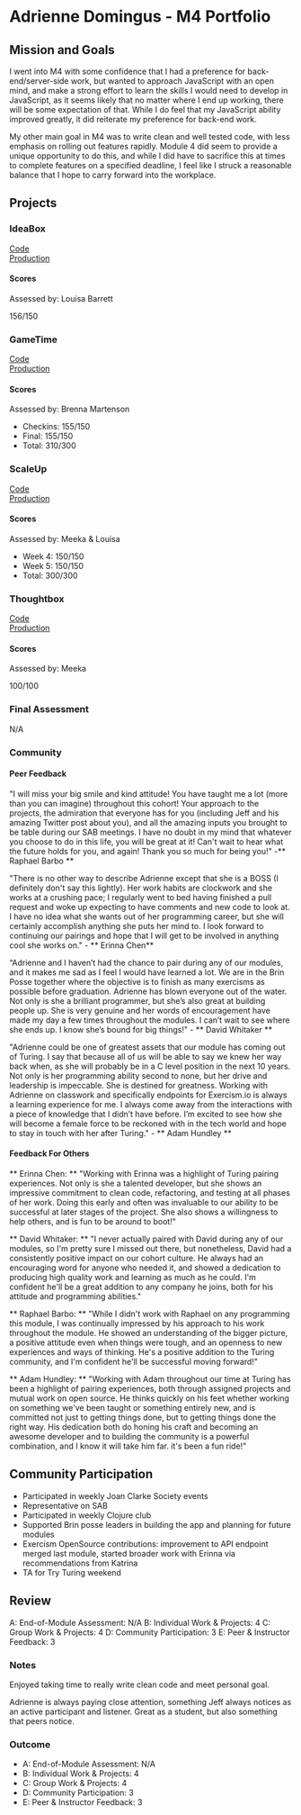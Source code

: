 # Adrienne Domingus - M4 Portfolio

## Mission and Goals

I went into M4 with some confidence that I had a preference for back-end/server-side work, but wanted to approach JavaScript with an open mind, and make a strong effort to learn the skills I would need to develop in JavaScript, as it seems likely that no matter where I end up working, there will be some expectation of that. While I do feel that my JavaScript ability improved greatly, it did reiterate my preference for back-end work.

My other main goal in M4 was to write clean and well tested code, with less emphasis on rolling out features rapidly. Module 4 did seem to provide a unique opportunity to do this, and while I did have to sacrifice this at times to complete features on a specified deadline, I feel like I struck a reasonable balance that I hope to carry forward into the workplace.

## Projects

### IdeaBox
[Code](https://github.com/adriennedomingus/idea_box)  
[Production](http://adriennedomingus-ideabox.herokuapp.com/)

#### Scores  

Assessed by: Louisa Barrett

156/150

### GameTime
[Code](https://github.com/adriennedomingus/bubble_bobble/)  
[Production](http://bubble-bobble-redux.herokuapp.com/)

#### Scores
Assessed by: Brenna Martenson

* Checkins: 155/150  
* Final: 155/150
* Total: 310/300

### ScaleUp
[Code](https://github.com/adriennedomingus/wadoe_api)  
[Production](https://wadoe-api.herokuapp.com/)

#### Scores  

Assessed by: Meeka & Louisa

* Week 4: 150/150
* Week 5: 150/150
* Total: 300/300

### Thoughtbox

[Code](https://github.com/adriennedomingus/thoughtbox)  
[Production](http://ald-thoughtbox.herokuapp.com/)

#### Scores  
Assessed by: Meeka

100/100

### Final Assessment

N/A

### Community

#### Peer Feedback

"I will miss your big smile and kind attitude! You have taught me a lot (more than you can imagine) throughout this cohort! Your approach to the projects, the admiration that everyone has for you (including Jeff and his amazing Twitter post about you), and all the amazing inputs you brought to be table during our SAB meetings. I have no doubt in my mind that whatever you choose to do in this life, you will be great at it! Can't wait to hear what the future holds for you, and again! Thank you so much for being you!" -** Raphael Barbo **

"There is no other way to describe Adrienne except that she is a BOSS (I definitely don't say this lightly). Her work habits are clockwork and she works at a crushing pace; I regularly went to bed having finished a pull request and woke up expecting to have comments and new code to look at. I have no idea what she wants out of her programming career, but she will certainly accomplish anything she puts her mind to. I look forward to continuing our pairings and hope that I will get to be involved in anything cool she works on." - ** Erinna Chen**

“Adrienne and I haven’t had the chance to pair during any of our modules, and it makes me sad as I feel I would have learned a lot.  We are in the Brin Posse together where the objective is to finish as many exercisms as possible before graduation.  Adrienne has blown everyone out of the water.  Not only is she a brilliant programmer, but she’s also great at building people up.  She is very genuine and her words of encouragement have made my day a few times throughout the modules.  I can’t wait to see where she ends up.  I know she’s bound for big things!" - ** David Whitaker **

"Adrienne could be one of greatest assets that our module has coming out of Turing. I say that because all of us will be able to say we knew her way back when, as she will probably be in a C level position in the next 10 years. Not only is her programming ability second to none, but her drive and leadership is impeccable. She is destined for greatness. Working with Adrienne on classwork and specifically endpoints for Exercism.io is always a learning experience for me. I always come away from the interactions with a piece of knowledge that I didn’t have before. I’m excited to see how she will become a female force to be reckoned with in the tech world and hope to stay in touch with her after Turing." - ** Adam Hundley **

#### Feedback For Others

** Erinna Chen: ** "Working with Erinna was a highlight of Turing pairing experiences. Not only is she a talented developer, but she shows an impressive commitment to clean code, refactoring, and testing at all phases of her work. Doing this early and often was invaluable to our ability to be successful at later stages of the project. She also shows a willingness to help others, and is fun to be around to boot!"

** David Whitaker: ** "I never actually paired with David during any of our modules, so I'm pretty sure I missed out there, but nonetheless, David had a consistently positive impact on our cohort culture. He always had an encouraging word for anyone who needed it, and showed a dedication to producing high quality work and learning as much as he could. I'm confident he'll be a great addition to any company he joins, both for his attitude and programming abilities."

** Raphael Barbo: ** "While I didn't work with Raphael on any programming this module, I was continually impressed by his approach to his work throughout the module. He showed an understanding of the bigger picture, a positive attitude even when things were tough, and an openness to new experiences and ways of thinking. He's a positive addition to the Turing community, and I'm confident he'll be successful moving forward!"

** Adam Hundley: ** "Working with Adam throughout our time at Turing has been a highlight of pairing experiences, both through assigned projects and mutual work on open source. He thinks quickly on his feet whether working on something we've been taught or something entirely new, and is committed not just to getting things done, but to getting things done the right way. His dedication both do honing his craft and becoming an awesome developer and to building the community is a powerful combination, and I know it will take him far. it's been a fun ride!"


## Community Participation

* Participated in weekly Joan Clarke Society events
* Representative on SAB
* Participated in weekly Clojure club
* Supported Brin posse leaders in building the app and planning for future modules
* Exercism OpenSource contributions: improvement to API endpoint merged last module, started broader work with Erinna via recommendations from Katrina
* TA for Try Turing weekend

## Review

A: End-of-Module Assessment: N/A
B: Individual Work & Projects: 4
C: Group Work & Projects: 4
D: Community Participation: 3
E: Peer & Instructor Feedback: 3

### Notes

Enjoyed taking time to really write clean code and meet personal goal. 

Adrienne is always paying close attention, something Jeff always notices as an active participant and listener. Great as a student, but also something that peers notice. 

### Outcome

- A: End-of-Module Assessment: N/A
- B: Individual Work & Projects: 4
- C: Group Work & Projects: 4
- D: Community Participation: 3
- E: Peer & Instructor Feedback: 3


